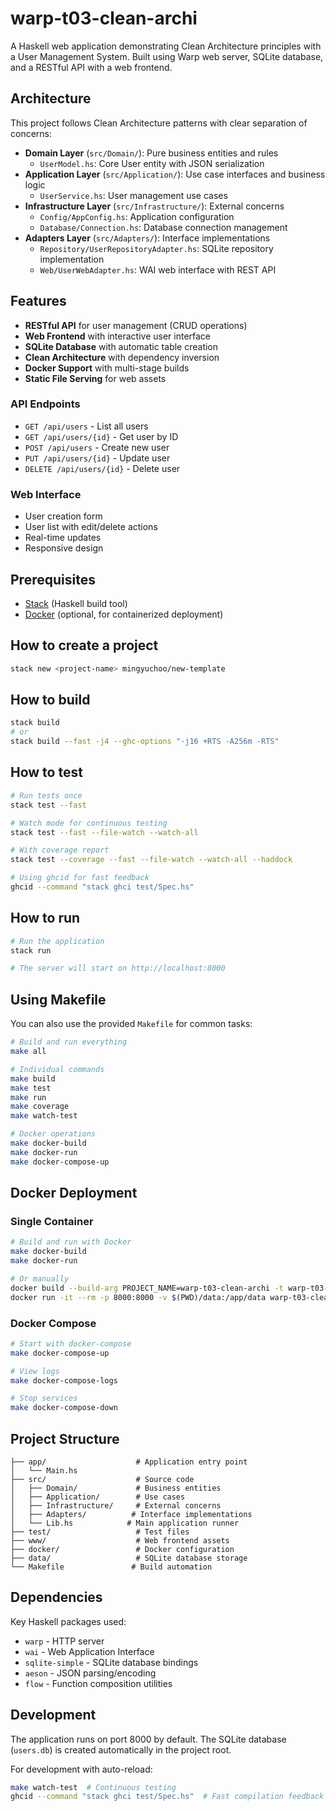 # warp-t03-clean-archi

A Haskell web application demonstrating Clean Architecture principles with a User Management System. Built using Warp web server, SQLite database, and a RESTful API with a web frontend.

## Architecture

This project follows Clean Architecture patterns with clear separation of concerns:

- **Domain Layer** (`src/Domain/`): Pure business entities and rules
  - `UserModel.hs`: Core User entity with JSON serialization
- **Application Layer** (`src/Application/`): Use case interfaces and business logic
  - `UserService.hs`: User management use cases
- **Infrastructure Layer** (`src/Infrastructure/`): External concerns
  - `Config/AppConfig.hs`: Application configuration
  - `Database/Connection.hs`: Database connection management
- **Adapters Layer** (`src/Adapters/`): Interface implementations
  - `Repository/UserRepositoryAdapter.hs`: SQLite repository implementation
  - `Web/UserWebAdapter.hs`: WAI web interface with REST API

## Features

- **RESTful API** for user management (CRUD operations)
- **Web Frontend** with interactive user interface
- **SQLite Database** with automatic table creation
- **Clean Architecture** with dependency inversion
- **Docker Support** with multi-stage builds
- **Static File Serving** for web assets

### API Endpoints

- `GET /api/users` - List all users
- `GET /api/users/{id}` - Get user by ID
- `POST /api/users` - Create new user
- `PUT /api/users/{id}` - Update user
- `DELETE /api/users/{id}` - Delete user

### Web Interface

- User creation form
- User list with edit/delete actions
- Real-time updates
- Responsive design

## Prerequisites

- [Stack](https://docs.haskellstack.org/en/stable/README/) (Haskell build tool)
- [Docker](https://www.docker.com/) (optional, for containerized deployment)

## How to create a project

```bash
stack new <project-name> mingyuchoo/new-template
```

## How to build

```bash
stack build
# or
stack build --fast -j4 --ghc-options "-j16 +RTS -A256m -RTS"
```

## How to test

```bash
# Run tests once
stack test --fast

# Watch mode for continuous testing
stack test --fast --file-watch --watch-all

# With coverage report
stack test --coverage --fast --file-watch --watch-all --haddock

# Using ghcid for fast feedback
ghcid --command "stack ghci test/Spec.hs"
```

## How to run

```bash
# Run the application
stack run

# The server will start on http://localhost:8000
```

## Using Makefile

You can also use the provided `Makefile` for common tasks:

```bash
# Build and run everything
make all

# Individual commands
make build
make test
make run
make coverage
make watch-test

# Docker operations
make docker-build
make docker-run
make docker-compose-up
```

## Docker Deployment

### Single Container

```bash
# Build and run with Docker
make docker-build
make docker-run

# Or manually
docker build --build-arg PROJECT_NAME=warp-t03-clean-archi -t warp-t03-clean-archi:latest -f docker/Dockerfile .
docker run -it --rm -p 8000:8000 -v $(PWD)/data:/app/data warp-t03-clean-archi:latest
```

### Docker Compose

```bash
# Start with docker-compose
make docker-compose-up

# View logs
make docker-compose-logs

# Stop services
make docker-compose-down
```

## Project Structure

```
├── app/                    # Application entry point
│   └── Main.hs
├── src/                    # Source code
│   ├── Domain/             # Business entities
│   ├── Application/        # Use cases
│   ├── Infrastructure/     # External concerns
│   ├── Adapters/          # Interface implementations
│   └── Lib.hs            # Main application runner
├── test/                   # Test files
├── www/                    # Web frontend assets
├── docker/                 # Docker configuration
├── data/                   # SQLite database storage
└── Makefile               # Build automation
```

## Dependencies

Key Haskell packages used:
- `warp` - HTTP server
- `wai` - Web Application Interface
- `sqlite-simple` - SQLite database bindings
- `aeson` - JSON parsing/encoding
- `flow` - Function composition utilities

## Development

The application runs on port 8000 by default. The SQLite database (`users.db`) is created automatically in the project root.

For development with auto-reload:
```bash
make watch-test  # Continuous testing
ghcid --command "stack ghci test/Spec.hs"  # Fast compilation feedback
```
